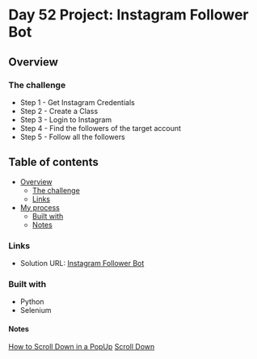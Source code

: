# Day 52 Project: Instagram Follower Bot

## Overview

### The challenge

- Step 1 - Get Instagram Credentials
- Step 2 - Create a Class
- Step 3 - Login to Instagram
- Step 4 - Find the followers of the target account
- Step 5 - Follow all the followers

## Table of contents

- [Overview](#overview)
  - [The challenge](#the-challenge)
  - [Links](#links)
- [My process](#my-process)
  - [Built with](#built-with)
  - [Notes](#notes)

### Links

- Solution URL: [Instagram Follower Bot](https://github.com/Mikerniker/100_Days_of_Python/tree/main/Day52)

### Built with

- Python
- Selenium


#### Notes
[How to Scroll Down in a PopUp](https://stackoverflow.com/questions/45961116/selenium-python-how-to-scroll-down-in-a-pop-up-window)
[Scroll Down](https://stackoverflow.com/questions/38041974/selenium-scroll-inside-of-popup-div)